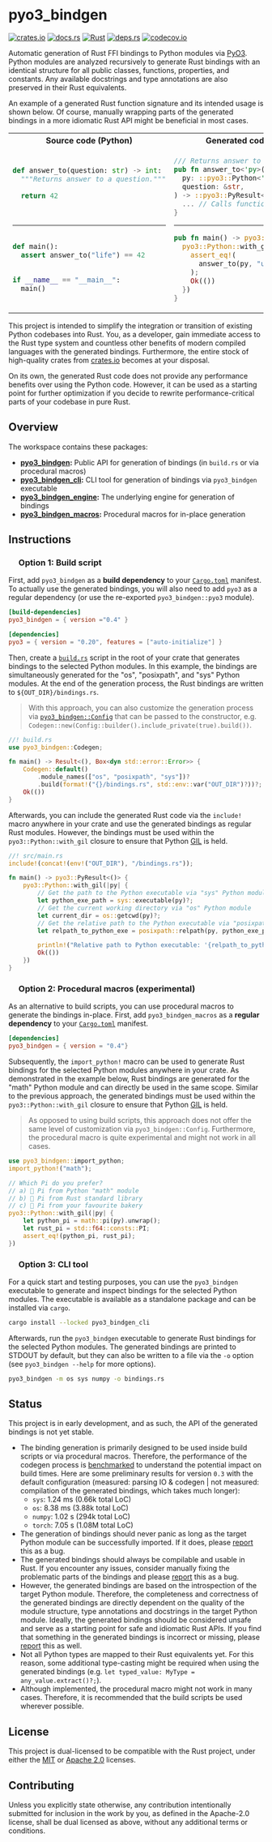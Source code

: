 # pyo3_bindgen

<p align="left">
  <a href="https://crates.io/crates/pyo3_bindgen">                                   <img alt="crates.io"  src="https://img.shields.io/crates/v/pyo3_bindgen.svg"></a>
  <a href="https://docs.rs/pyo3_bindgen">                                            <img alt="docs.rs"    src="https://docs.rs/pyo3_bindgen/badge.svg"></a>
  <a href="https://github.com/AndrejOrsula/pyo3_bindgen/actions/workflows/rust.yml"> <img alt="Rust"       src="https://github.com/AndrejOrsula/pyo3_bindgen/actions/workflows/rust.yml/badge.svg"></a>
  <a href="https://deps.rs/repo/github/AndrejOrsula/pyo3_bindgen">                   <img alt="deps.rs"    src="https://deps.rs/repo/github/AndrejOrsula/pyo3_bindgen/status.svg"></a>
  <a href="https://codecov.io/gh/AndrejOrsula/pyo3_bindgen">                         <img alt="codecov.io" src="https://codecov.io/gh/AndrejOrsula/pyo3_bindgen/branch/main/graph/badge.svg"></a>
</p>

Automatic generation of Rust FFI bindings to Python modules via [PyO3](https://pyo3.rs). Python modules are analyzed recursively to generate Rust bindings with an identical structure for all public classes, functions, properties, and constants. Any available docstrings and type annotations are also preserved in their Rust equivalents.

An example of a generated Rust function signature and its intended usage is shown below. Of course, manually wrapping parts of the generated bindings in a more idiomatic Rust API might be beneficial in most cases.

<table>
<tr><th><img src="https://www.svgrepo.com/show/354238/python.svg" width="12" height="12"></a> Source code (Python) <img src="https://www.svgrepo.com/show/354238/python.svg" width="12" height="12"></a></th><th><img src="https://rustacean.net/assets/rustacean-flat-noshadow.svg" width="12" height="12"> Generated code (Rust) <img src="https://rustacean.net/assets/rustacean-flat-noshadow.svg" width="12" height="12"></th></tr>
<tr>
<td>

```py
 
def answer_to(question: str) -> int:
  """Returns answer to a question."""

  return 42

 
```

______________________________________________________________________

```py
 
def main():
  assert answer_to("life") == 42


if __name__ == "__main__":
  main()
 
```

</td>
<td>

```rs
/// Returns answer to a question.
pub fn answer_to<'py>(
  py: ::pyo3::Python<'py>,
  question: &str,
) -> ::pyo3::PyResult<i64> {
  ... // Calls function via `pyo3`
}
```

______________________________________________________________________

```rs
pub fn main() -> pyo3::PyResult<()> {
  pyo3::Python::with_gil(|py| {
    assert_eq!(
      answer_to(py, "universe")?, 42
    );
    Ok(())
  })
}
```

</td>
</tr>
</table>

This project is intended to simplify the integration or transition of existing Python codebases into Rust. You, as a developer, gain immediate access to the Rust type system and countless other benefits of modern compiled languages with the generated bindings. Furthermore, the entire stock of high-quality crates from [crates.io](https://crates.io) becomes at your disposal.

On its own, the generated Rust code does not provide any performance benefits over using the Python code. However, it can be used as a starting point for further optimization if you decide to rewrite performance-critical parts of your codebase in pure Rust.

## Overview

The workspace contains these packages:

- **[pyo3_bindgen](pyo3_bindgen):** Public API for generation of bindings (in `build.rs` or via procedural macros)
- **[pyo3_bindgen_cli](pyo3_bindgen_cli):** CLI tool for generation of bindings via `pyo3_bindgen` executable
- **[pyo3_bindgen_engine](pyo3_bindgen_engine):** The underlying engine for generation of bindings
- **[pyo3_bindgen_macros](pyo3_bindgen_macros):** Procedural macros for in-place generation

## Instructions

### <a href="#-option-1-build-script"><img src="https://rustacean.net/assets/rustacean-flat-noshadow.svg" width="16" height="16"></a> Option 1: Build script

First, add `pyo3_bindgen` as a **build dependency** to your [`Cargo.toml`](https://doc.rust-lang.org/cargo/reference/manifest.html) manifest. To actually use the generated bindings, you will also need to add `pyo3` as a regular dependency (or use the re-exported `pyo3_bindgen::pyo3` module).

```toml
[build-dependencies]
pyo3_bindgen = { version ="0.4" }

[dependencies]
pyo3 = { version = "0.20", features = ["auto-initialize"] }
```

Then, create a [`build.rs`](https://doc.rust-lang.org/cargo/reference/build-scripts.html) script in the root of your crate that generates bindings to the selected Python modules. In this example, the bindings are simultaneously generated for the "os", "posixpath", and "sys" Python modules. At the end of the generation process, the Rust bindings are written to `${OUT_DIR}/bindings.rs`.

> With this approach, you can also customize the generation process via [`pyo3_bindgen::Config`](https://docs.rs/pyo3_bindgen/latest/pyo3_bindgen/struct.Config.html) that can be passed to the constructor, e.g. `Codegen::new(Config::builder().include_private(true).build())`.

```rs
//! build.rs
use pyo3_bindgen::Codegen;

fn main() -> Result<(), Box<dyn std::error::Error>> {
    Codegen::default()
        .module_names(["os", "posixpath", "sys"])?
        .build(format!("{}/bindings.rs", std::env::var("OUT_DIR")?))?;
    Ok(())
}
```

Afterwards, you can include the generated Rust code via the `include!` macro anywhere in your crate and use the generated bindings as regular Rust modules. However, the bindings must be used within the `pyo3::Python::with_gil` closure to ensure that Python [GIL](https://wiki.python.org/moin/GlobalInterpreterLock) is held.

```rs
//! src/main.rs
include!(concat!(env!("OUT_DIR"), "/bindings.rs"));

fn main() -> pyo3::PyResult<()> {
    pyo3::Python::with_gil(|py| {
        // Get the path to the Python executable via "sys" Python module
        let python_exe_path = sys::executable(py)?;
        // Get the current working directory via "os" Python module
        let current_dir = os::getcwd(py)?;
        // Get the relative path to the Python executable via "posixpath" Python module
        let relpath_to_python_exe = posixpath::relpath(py, python_exe_path, current_dir)?;

        println!("Relative path to Python executable: '{relpath_to_python_exe}'");
        Ok(())
    })
}
```

### <a href="#-option-2-procedural-macros-experimental"><img src="https://www.svgrepo.com/show/269868/lab.svg" width="16" height="16"></a> Option 2: Procedural macros (experimental)

As an alternative to build scripts, you can use procedural macros to generate the bindings in-place. First, add `pyo3_bindgen_macros` as a **regular dependency** to your [`Cargo.toml`](https://doc.rust-lang.org/cargo/reference/manifest.html) manifest.

```toml
[dependencies]
pyo3_bindgen = { version = "0.4"}
```

Subsequently, the `import_python!` macro can be used to generate Rust bindings for the selected Python modules anywhere in your crate. As demonstrated in the example below, Rust bindings are generated for the "math" Python module and can directly be used in the same scope. Similar to the previous approach, the generated bindings must be used within the `pyo3::Python::with_gil` closure to ensure that Python [GIL](https://wiki.python.org/moin/GlobalInterpreterLock) is held.

> As opposed to using build scripts, this approach does not offer the same level of customization via `pyo3_bindgen::Config`. Furthermore, the procedural macro is quite experimental and might not work in all cases.

```rs
use pyo3_bindgen::import_python;
import_python!("math");

// Which Pi do you prefer?
// a) 🐍 Pi from Python "math" module
// b) 🦀 Pi from Rust standard library
// c) 🥧 Pi from your favourite bakery
pyo3::Python::with_gil(|py| {
    let python_pi = math::pi(py).unwrap();
    let rust_pi = std::f64::consts::PI;
    assert_eq!(python_pi, rust_pi);
})
```

### <a href="#-option-3-cli-tool"><img src="https://www.svgrepo.com/show/353478/bash-icon.svg" width="16" height="16"></a> Option 3: CLI tool

For a quick start and testing purposes, you can use the `pyo3_bindgen` executable to generate and inspect bindings for the selected Python modules. The executable is available as a standalone package and can be installed via `cargo`.

```bash
cargo install --locked pyo3_bindgen_cli
```

Afterwards, run the `pyo3_bindgen` executable to generate Rust bindings for the selected Python modules. The generated bindings are printed to STDOUT by default, but they can also be written to a file via the `-o` option (see `pyo3_bindgen --help` for more options).

```bash
pyo3_bindgen -m os sys numpy -o bindings.rs
```

## Status

This project is in early development, and as such, the API of the generated bindings is not yet stable.

- The binding generation is primarily designed to be used inside build scripts or via procedural macros. Therefore, the performance of the codegen process is [benchmarked](./pyo3_bindgen_engine/benches/bindgen.rs) to understand the potential impact on build times. Here are some preliminary results for version `0.3` with the default configuration (measured: parsing IO & codegen | not measured: compilation of the generated bindings, which takes much longer):
  - `sys`: 1.24 ms (0.66k total LoC)
  - `os`: 8.38 ms (3.88k total LoC)
  - `numpy`: 1.02 s (294k total LoC)
  - `torch`: 7.05 s (1.08M total LoC)
- The generation of bindings should never panic as long as the target Python module can be successfully imported. If it does, please [report](https://github.com/AndrejOrsula/pyo3_bindgen/issues/new) this as a bug.
- The generated bindings should always be compilable and usable in Rust. If you encounter any issues, consider manually fixing the problematic parts of the bindings and please [report](https://github.com/AndrejOrsula/pyo3_bindgen/issues/new) this as a bug.
- However, the generated bindings are based on the introspection of the target Python module. Therefore, the completeness and correctness of the generated bindings are directly dependent on the quality of the module structure, type annotations and docstrings in the target Python module. Ideally, the generated bindings should be considered unsafe and serve as a starting point for safe and idiomatic Rust APIs. If you find that something in the generated bindings is incorrect or missing, please [report](https://github.com/AndrejOrsula/pyo3_bindgen/issues/new) this as well.
- Not all Python types are mapped to their Rust equivalents yet. For this reason, some additional type-casting might be required when using the generated bindings (e.g. `let typed_value: MyType = any_value.extract()?;`).
- Although implemented, the procedural macro might not work in many cases. Therefore, it is recommended that the build scripts be used wherever possible.

## License

This project is dual-licensed to be compatible with the Rust project, under either the [MIT](LICENSE-MIT) or [Apache 2.0](LICENSE-APACHE) licenses.

## Contributing

Unless you explicitly state otherwise, any contribution intentionally submitted for inclusion in the work by you, as defined in the Apache-2.0 license, shall be dual licensed as above, without any additional terms or conditions.
